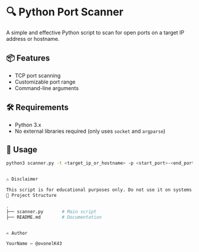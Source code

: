 # 🔍 Python Port Scanner

A simple and effective Python script to scan for open ports on a target IP address or hostname.

## 📦 Features

- TCP port scanning
- Customizable port range
- Command-line arguments

## 🛠 Requirements

- Python 3.x
- No external libraries required (only uses `socket` and `argparse`)

## 🚀 Usage

```bash
python3 scanner.py -t <target_ip_or_hostname> -p <start_port>-<end_port>


⚠️ Disclaimer

This script is for educational purposes only. Do not use it on systems you do not own or have permission to test.
📁 Project Structure

.
├── scanner.py       # Main script
├── README.md        # Documentation


✍️ Author

YourName – @ovonelK43
